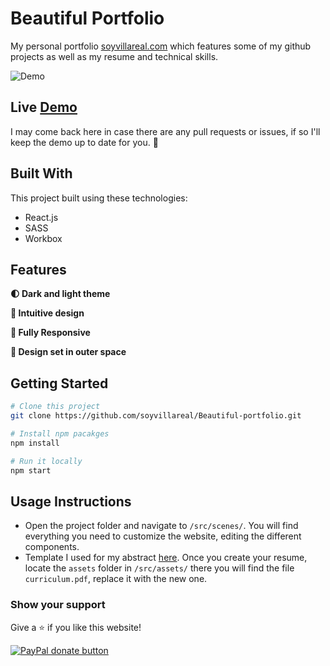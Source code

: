 # Beautiful Portfolio
My personal portfolio <a href="https://soyvillareal.com/" target="_blank">soyvillareal.com</a> which features some of my github projects as well as my resume and technical skills.

![Demo](https://user-images.githubusercontent.com/32948343/206614022-7fc525af-3091-41ea-9e9a-66d725e44248.jpeg)

## Live [Demo](https://soyvillareal.com/)
I may come back here in case there are any pull requests or issues, if so I'll keep the demo up to date for you. 💞

## Built With

This project built using these technologies:

- React.js
- SASS
- Workbox

## Features

**🌓 Dark and light theme**

**💓 Intuitive design**

**📱 Fully Responsive**

**🚀 Design set in outer space**

## Getting Started

```bash
# Clone this project
git clone https://github.com/soyvillareal/Beautiful-portfolio.git

# Install npm pacakges
npm install

# Run it locally
npm start
```

## Usage Instructions

- Open the project folder and navigate to `/src/scenes/`. You will find everything you need to customize the website, editing the different components.
- Template I used for my abstract [here](https://docs.google.com/document/d/1cW-1K1wPkFu92MdI9p5uFblIGmrTZSzt). Once you create your resume, locate the `assets` folder in `/src/assets/` there you will find the file `curriculum.pdf`, replace it with the new one.

### Show your support

Give a ⭐ if you like this website!

<span class="badge-paypal"><a href="https://www.paypal.me/SoyVillareal" title="Donate to this project using Paypal" target="_blank"><img src="https://img.shields.io/badge/paypal-donate-yellow.svg?style=for-the-badge&logo=paypal" alt="PayPal donate button" /></a></span>
